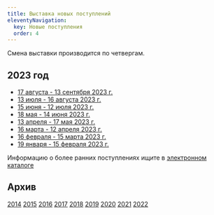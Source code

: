 ```yaml
---
title: Выставка новых поступлений
eleventyNavigation:
  key: Новые поступления
  order: 4
---
```


Смена выставки производится по четвергам.

## 2023 год
- [17 августа - 13 сентября 2023 г.](/BNP/2023/bnp08.html)
- [13 июля - 16 августа 2023 г.](/BNP/2023/bnp07.html)
- [15 июня - 12 июля 2023 г.](/BNP/2023/bnp06.html)
- [18 мая - 14 июня 2023 г.](/BNP/2023/bnp05.html)
- [13 апреля - 17 мая 2023 г.](/BNP/2023/bnp04.html)
- [16 марта - 12 апреля 2023 г.](/BNP/2023/bnp03.html)
- [16 февраля - 15 марта 2023 г.](/BNP/2023/bnp02.html)
- [19 января - 15 февраля 2023 г.](/BNP/2023/bnp01.html)


Информацию о более ранних поступлениях ищите в [электронном каталоге](/ec/)

## Архив
[2014](/BNP/2014/)
[2015](/BNP/2015/)
[2016](/BNP/2016/)
[2017](/BNP/2017/)
[2018](/BNP/2018/)
[2019](/BNP/2019/)
[2020](/BNP/2020/)
[2021](/BNP/2021/)
[2022](/BNP/2022/)
